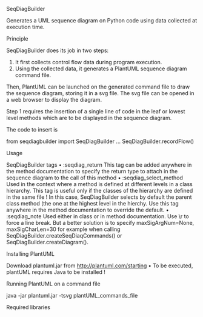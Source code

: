 
SeqDiagBuilder

Generates a UML sequence diagram on Python code using data collected at execution time.

Principle

SeqDiagBuilder does its job in two steps:
1. It first collects control flow data during program execution.
2. Using the collected data, it generates a PlantUML sequence diagram command file.

Then, PlantUML can be launched on the generated command file to draw the sequence diagram, storing it in a svg file. The svg file can be opened in a web browser to display the diagram.

Step 1 requires the insertion of a single line of code in the leaf or lowest level methods which are to be displayed in the sequence diagram.

The code to insert is

from seqdiagbuilder import SeqDiagBuilder
...
    SeqDiagBuilder.recordFlow()



Usage

SeqDiagBuilder tags
• :seqdiag_return This tag can be added anywhere in the method documentation to specify the return type to attach in the sequence diagram to the call of this method
• :seqdiag_select_method Used in the context where a method is defined at different levels in a class hierarchy. This tag is useful only if the classes of the hierarchy are defined in the same file ! In this case, SeqDiagBuilder selects by default the parent class method (the one at the highest level in the hierchy. Use this tag anywhere in the method documentation to override the default.
• :seqdiag_note Used either in class or in method documentation. Use \r to force a line break. But a better solution is to specify maxSigArgNum=None, maxSigCharLen=30 for example when calling SeqDiagBuilder.createSeqDiaqCommands() or SeqDiagBuilder.createDiagram().

Installing PlantUML

Download plantuml.jar from http://plantuml.com/starting
• To be executed, plantUML requires Java to be installed !

Running PlantUML on a command file

java -jar plantuml.jar -tsvg plantUML_commands_file

Required libraries
